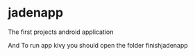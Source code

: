# jadenapp
The first projects android application

And To run app kivy you should open the folder finishjadenapp

